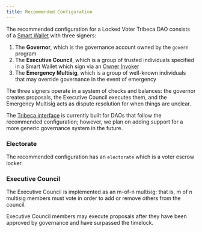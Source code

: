 ```yaml
---
title: Recommended Configuration
---
```


The recommended configuration for a Locked Voter Tribeca DAO consists of a [Smart Wallet](../goki/smart-wallet) with three signers:

1. The **Governor**, which is the governance account owned by the `govern` program
2. The **Executive Council**, which is a group of trusted individuals specified in a Smart Wallet which sign via an [Owner Invoker](../goki/smart-wallet#subaccounts)
3. The **Emergency Multisig**, which is a group of well-known individuals that may override governance in the event of emergency

The three signers operate in a system of checks and balances: the governor creates proposals, the Executive Council executes them, and the Emergency Multisig acts as dispute resolution for when things are unclear.

The [Tribeca interface](https://tribeca.so) is currently built for DAOs that follow the recommended configuration; however, we plan on adding support for a more generic governance system in the future.

### Electorate

The recommended configuration has an `electorate` which is a voter escrow locker.

### Executive Council

The Executive Council is implemented as an m-of-n multisig; that is, m of n multisig members must vote in order to add or remove others from the council.

Executive Council members may execute proposals after they have been approved by governance and have surpassed the timelock.
